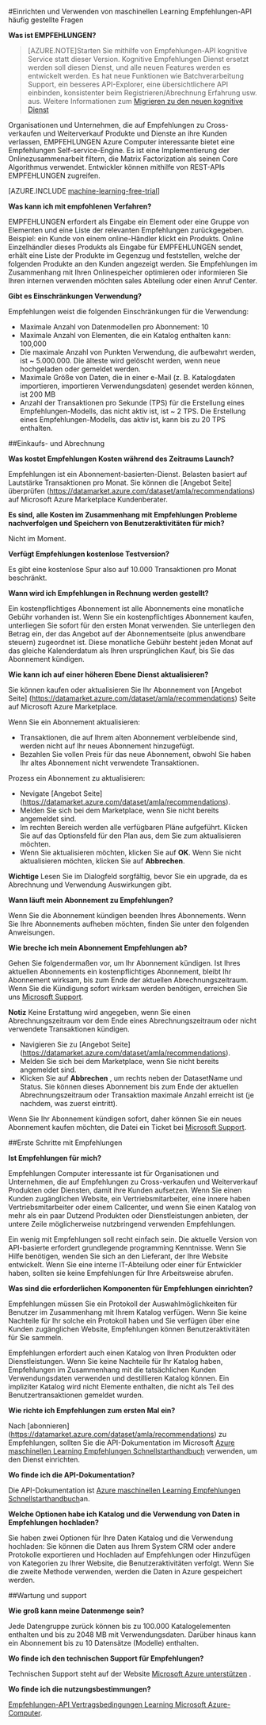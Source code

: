 <properties 
    pageTitle="Einrichten und Verwenden der Computer Learning Empfehlungen-API | Microsoft Azure" 
    description="Häufig gestellte Fragen zur Azure maschinellen Learning integriert Microsoft EMPFEHLUNGEN-API" 
    services="machine-learning" 
    documentationCenter="" 
    authors="LuisCabrer" 
    manager="jhubbard" 
    editor="cgronlun"/>

<tags 
    ms.service="machine-learning" 
    ms.workload="data-services" 
    ms.tgt_pltfrm="na" 
    ms.devlang="na" 
    ms.topic="article" 
    ms.date="09/08/2016" 
    ms.author="luisca"/> 

#<a name="setting-up-and-using-machine-learning-recommendations-api-faq"></a>Einrichten und Verwenden von maschinellen Learning Empfehlungen-API häufig gestellte Fragen


**Was ist EMPFEHLUNGEN?**

>[AZURE.NOTE]Starten Sie mithilfe von Empfehlungen-API kognitive Service statt dieser Version. Kognitive Empfehlungen Dienst ersetzt werden soll diesen Dienst, und alle neuen Features werden es entwickelt werden. Es hat neue Funktionen wie Batchverarbeitung Support, ein besseres API-Explorer, eine übersichtlichere API einbinden, konsistenter beim Registrieren/Abrechnung Erfahrung usw. aus.
> Weitere Informationen zum [Migrieren zu den neuen kognitive Dienst](http://aka.ms/recomigrate)

Organisationen und Unternehmen, die auf Empfehlungen zu Cross-verkaufen und Weiterverkauf Produkte und Dienste an ihre Kunden verlassen, EMPFEHLUNGEN Azure Computer interessante bietet eine Empfehlungen Self-service-Engine. Es ist eine Implementierung der Onlinezusammenarbeit filtern, die Matrix Factorization als seinen Core Algorithmus verwendet. Entwickler können mithilfe von REST-APIs EMPFEHLUNGEN zugreifen. 

[AZURE.INCLUDE [machine-learning-free-trial](../../includes/machine-learning-free-trial.md)]

**Was kann ich mit empfohlenen Verfahren?**

EMPFEHLUNGEN erfordert als Eingabe ein Element oder eine Gruppe von Elementen und eine Liste der relevanten Empfehlungen zurückgegeben. Beispiel: ein Kunde von einem online-Händler klickt ein Produkts. Online Einzelhändler dieses Produkts als Eingabe für EMPFEHLUNGEN sendet, erhält eine Liste der Produkte im Gegenzug und feststellen, welche der folgenden Produkte an den Kunden angezeigt werden. Sie Empfehlungen im Zusammenhang mit Ihren Onlinespeicher optimieren oder informieren Sie Ihren internen verwenden möchten sales Abteilung oder einen Anruf Center.

**Gibt es Einschränkungen Verwendung?**

Empfehlungen weist die folgenden Einschränkungen für die Verwendung:
* Maximale Anzahl von Datenmodellen pro Abonnement: 10
* Maximale Anzahl von Elementen, die ein Katalog enthalten kann: 100,000
* Die maximale Anzahl von Punkten Verwendung, die aufbewahrt werden, ist ~ 5.000.000. Die älteste wird gelöscht werden, wenn neue hochgeladen oder gemeldet werden.
* Maximale Größe von Daten, die in einer e-Mail (z. B. Katalogdaten importieren, importieren Verwendungsdaten) gesendet werden können, ist 200 MB
* Anzahl der Transaktionen pro Sekunde (TPS) für die Erstellung eines Empfehlungen-Modells, das nicht aktiv ist, ist ~ 2 TPS. Die Erstellung eines Empfehlungen-Modells, das aktiv ist, kann bis zu 20 TPS enthalten.

##<a name="purchase-and-billing"></a>Einkaufs- und Abrechnung 


**Was kostet Empfehlungen Kosten während des Zeitraums Launch?**

Empfehlungen ist ein Abonnement-basierten-Dienst. Belasten basiert auf Lautstärke Transaktionen pro Monat. Sie können die [Angebot Seite] überprüfen (https://datamarket.azure.com/dataset/amla/recommendations) auf Microsoft Azure Marketplace Kundenberater.

**Es sind, alle Kosten im Zusammenhang mit Empfehlungen Probleme nachverfolgen und Speichern von Benutzeraktivitäten für mich?**

Nicht im Moment.

**Verfügt Empfehlungen kostenlose Testversion?**

Es gibt eine kostenlose Spur also auf 10.000 Transaktionen pro Monat beschränkt.

**Wann wird ich Empfehlungen in Rechnung werden gestellt?**

Ein kostenpflichtiges Abonnement ist alle Abonnements eine monatliche Gebühr vorhanden ist. Wenn Sie ein kostenpflichtiges Abonnement kaufen, unterliegen Sie sofort für den ersten Monat verwenden. Sie unterliegen den Betrag ein, der das Angebot auf der Abonnementseite (plus anwendbare steuern) zugeordnet ist. Diese monatliche Gebühr besteht jeden Monat auf das gleiche Kalenderdatum als Ihren ursprünglichen Kauf, bis Sie das Abonnement kündigen. 

**Wie kann ich auf einer höheren Ebene Dienst aktualisieren?**

Sie können kaufen oder aktualisieren Sie Ihr Abonnement von [Angebot Seite] (https://datamarket.azure.com/dataset/amla/recommendations) Seite auf Microsoft Azure Marketplace.

Wenn Sie ein Abonnement aktualisieren:

* Transaktionen, die auf Ihrem alten Abonnement verbleibende sind, werden nicht auf Ihr neues Abonnement hinzugefügt. 
* Bezahlen Sie vollen Preis für das neue Abonnement, obwohl Sie haben Ihr altes Abonnement nicht verwendete Transaktionen.

Prozess ein Abonnement zu aktualisieren:

* Nevigate [Angebot Seite] (https://datamarket.azure.com/dataset/amla/recommendations).
* Melden Sie sich bei dem Marketplace, wenn Sie nicht bereits angemeldet sind.
* Im rechten Bereich werden alle verfügbaren Pläne aufgeführt. Klicken Sie auf das Optionsfeld für den Plan aus, dem Sie zum aktualisieren möchten.
* Wenn Sie aktualisieren möchten, klicken Sie auf **OK**. Wenn Sie nicht aktualisieren möchten, klicken Sie auf **Abbrechen**.

**Wichtige** Lesen Sie im Dialogfeld sorgfältig, bevor Sie ein upgrade, da es Abrechnung und Verwendung Auswirkungen gibt.

**Wann läuft mein Abonnement zu Empfehlungen?**

Wenn Sie die Abonnement kündigen beenden Ihres Abonnements. Wenn Sie Ihre Abonnements aufheben möchten, finden Sie unter den folgenden Anweisungen.

**Wie breche ich mein Abonnement Empfehlungen ab?**

Gehen Sie folgendermaßen vor, um Ihr Abonnement kündigen. Ist Ihres aktuellen Abonnements ein kostenpflichtiges Abonnement, bleibt Ihr Abonnement wirksam, bis zum Ende der aktuellen Abrechnungszeitraum. Wenn Sie die Kündigung sofort wirksam werden benötigen, erreichen Sie uns [Microsoft Support](https://support.microsoft.com/oas/default.aspx?gprid=17024&st=1&wfxredirect=1&sd=gn).

**Notiz** Keine Erstattung wird angegeben, wenn Sie einen Abrechnungszeitraum vor dem Ende eines Abrechnungszeitraum oder nicht verwendete Transaktionen kündigen.

* Navigieren Sie zu [Angebot Seite] (https://datamarket.azure.com/dataset/amla/recommendations).
* Melden Sie sich bei dem Marketplace, wenn Sie nicht bereits angemeldet sind.
* Klicken Sie auf **Abbrechen** , um rechts neben der DatasetName und Status. Sie können dieses Abonnement bis zum Ende der aktuellen Abrechnungszeitraum oder Transaktion maximale Anzahl erreicht ist (je nachdem, was zuerst eintritt).

Wenn Sie Ihr Abonnement kündigen sofort, daher können Sie ein neues Abonnement kaufen möchten, die Datei ein Ticket bei [Microsoft Support](https://support.microsoft.com/oas/default.aspx?gprid=17024&st=1&wfxredirect=1&sd=gn).

##<a name="getting-started-with-recommendations"></a>Erste Schritte mit Empfehlungen

**Ist Empfehlungen für mich?** 

Empfehlungen Computer interessante ist für Organisationen und Unternehmen, die auf Empfehlungen zu Cross-verkaufen und Weiterverkauf Produkten oder Diensten, damit ihre Kunden aufsetzen. Wenn Sie einen Kunden zugänglichen Website, ein Vertriebsmitarbeiter, eine innere haben Vertriebsmitarbeiter oder einem Callcenter, und wenn Sie einen Katalog von mehr als ein paar Dutzend Produkten oder Dienstleistungen anbieten, der untere Zeile möglicherweise nutzbringend verwenden Empfehlungen. 

Ein wenig mit Empfehlungen soll recht einfach sein. Die aktuelle Version von API-basierte erfordert grundlegende programming Kenntnisse. Wenn Sie Hilfe benötigen, wenden Sie sich an den Lieferant, der Ihre Website entwickelt. Wenn Sie eine interne IT-Abteilung oder einer für Entwickler haben, sollten sie keine Empfehlungen für Ihre Arbeitsweise abrufen. 

**Was sind die erforderlichen Komponenten für Empfehlungen einrichten?**

Empfehlungen müssen Sie ein Protokoll der Auswahlmöglichkeiten für Benutzer im Zusammenhang mit Ihrem Katalog verfügen. Wenn Sie keine Nachteile für Ihr solche ein Protokoll haben und Sie verfügen über eine Kunden zugänglichen Website, Empfehlungen können Benutzeraktivitäten für Sie sammeln. 

Empfehlungen erfordert auch einen Katalog von Ihren Produkten oder Dienstleistungen. Wenn Sie keine Nachteile für Ihr Katalog haben, Empfehlungen im Zusammenhang mit die tatsächlichen Kunden Verwendungsdaten verwenden und destillieren Katalog können. Ein impliziter Katalog wird nicht Elemente enthalten, die nicht als Teil des Benutzertransaktionen gemeldet wurden.

**Wie richte ich Empfehlungen zum ersten Mal ein?**

Nach [abonnieren] (https://datamarket.azure.com/dataset/amla/recommendations) zu Empfehlungen, sollten Sie die API-Dokumentation im Microsoft [Azure maschinellen Learning Empfehlungen Schnellstarthandbuch](machine-learning-recommendation-api-quick-start-guide.md) verwenden, um den Dienst einrichten.

**Wo finde ich die API-Dokumentation?** 

Die API-Dokumentation ist [Azure maschinellen Learning Empfehlungen Schnellstarthandbuch](machine-learning-recommendation-api-quick-start-guide.md)an.

**Welche Optionen habe ich Katalog und die Verwendung von Daten in Empfehlungen hochladen?**

Sie haben zwei Optionen für Ihre Daten Katalog und die Verwendung hochladen: Sie können die Daten aus Ihrem System CRM oder andere Protokolle exportieren und Hochladen auf Empfehlungen oder Hinzufügen von Kategorien zu Ihrer Website, die Benutzeraktivitäten verfolgt. Wenn Sie die zweite Methode verwenden, werden die Daten in Azure gespeichert werden.

##<a name="maintenance-and-support"></a>Wartung und support

**Wie groß kann meine Datenmenge sein?**

Jede Datengruppe zurück können bis zu 100.000 Katalogelementen enthalten und bis zu 2048 MB mit Verwendungsdaten.
Darüber hinaus kann ein Abonnement bis zu 10 Datensätze (Modelle) enthalten.

**Wo finde ich den technischen Support für Empfehlungen?**

Technischen Support steht auf der Website [Microsoft Azure unterstützen](https://social.msdn.microsoft.com/forums/azure/home?forum=MachineLearning) .

**Wo finde ich die nutzungsbestimmungen?**

[Empfehlungen-API Vertragsbedingungen Learning Microsoft Azure-Computer](https://datamarket.azure.com/dataset/amla/recommendations#terms).



 
